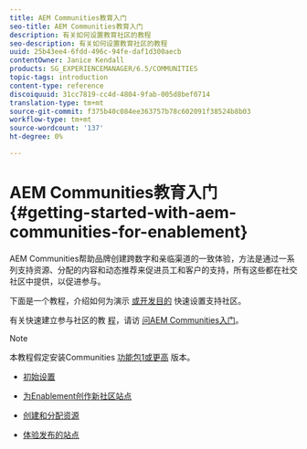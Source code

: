 ```yaml
---
title: AEM Communities教育入门
seo-title: AEM Communities教育入门
description: 有关如何设置教育社区的教程
seo-description: 有关如何设置教育社区的教程
uuid: 25b43ee4-6fdd-496c-94fe-daf1d300aecb
contentOwner: Janice Kendall
products: SG_EXPERIENCEMANAGER/6.5/COMMUNITIES
topic-tags: introduction
content-type: reference
discoiquuid: 31cc7819-cc4d-4804-9fab-005d8bef0714
translation-type: tm+mt
source-git-commit: f375b40c084ee363757b78c602091f38524b8b03
workflow-type: tm+mt
source-wordcount: '137'
ht-degree: 0%

---
```



# AEM Communities教育入门 {#getting-started-with-aem-communities-for-enablement}

AEM Communities帮助品牌创建跨数字和亲临渠道的一致体验，方法是通过一系列支持资源、分配的内容和动态推荐来促进员工和客户的支持，所有这些都在社交社区中提供，以促进参与。

下面是一个教程，介绍如何为演示 [或开发目的](overview.md#enablement-community) 快速设置支持社区。

有关快速建立参与社区的教 [程](overview.md#engagement-community)，请访 [问AEM Communities入门](getting-started.md)。

>[!NOTE]
>
>本教程假定安装Communities [功能包1或更高](deploy-communities.md#latestfeaturepack) 版本。

* [初始设置](enablement-setup.md)

* [为Enablement创作新社区站点](enablement-create-site.md)

* [创建和分配资源](resource.md)

* [体验发布的站点](enablement-published-site.md)

